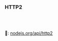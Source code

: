 <!-- sectionTitle: Notable Changes / http2 -->

### HTTP2

<br />
<br />

📝: [nodejs.org/api/http2](https://nodejs.org/api/http2.html)
